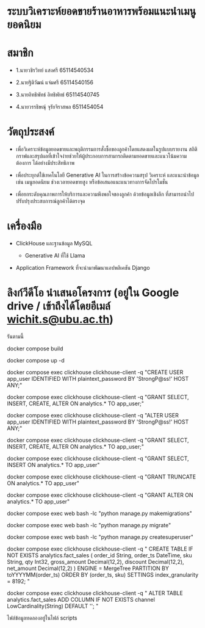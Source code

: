 
 # ระบบวิเคราะห์ยอดขายร้านอาหารพร้อมแนะนำเมนูยอดนิยม
 
  # สมาชิก
  
  - 1.นายวชิรวิทย์ แสงศรี 65114540534
    
  - 2.นายฐิติวัฒน์ แจ่มศรี 65114540156
    
  - 3.นายอิทธิพัทธ์ อิทธิพัทธ์ 65114540745
    
  - 4.นายวรรธิษณุ์ จุรัยจิราสพล 6511454054
    
  # วัตถุประสงค์
  
  - เพื่อวิเคราะห์ข้อมูลยอดขายและพฤติกรรมการสั่งซื้อของลูกค้าโดยแสดงผลในรูปแบบรายงาน สถิติกราฟและสรุปผลที่เข้าใจง่ายช่วยให้ผู้ประกอบการสามารถติดตามยอดขายและแนวโน้มความต้องการ
    ได้อย่างมีประสิทธิภาพ

    
  - เพื่อประยุกต์ใช้เทคโนโลยี Generative AI ในการสร้างข้อความสรุป วิเคราะห์ และแนะนำข้อมูล เช่น เมนูยอดนิยม ช่วงเวลายอดขายสูง หรือข้อเสนอแนะแนวทางการจัดโปรโมชั่น
  - เพื่อยกระดับคุณภาพการให้บริการและความพึงพอใจของลูกค้า ด้วยข้อมูลเชิงลึก ที่สามารถนำไปปรับปรุงประสบการณ์ลูกค้าได้ตรงจุด

   # เครื่องมือ
   
  - ClickHouse และฐานข้อมูล MySQL
    
	- Generative AI ที่ใช้ Llama
    
  - Application Framework ที่จะนำมาพัฒนาแอปพลิเคชัน Django

   # ลิงก์วีดีโอ นำเสนอโครงการ  (อยู่ใน Google drive / เข้าถึงได้โดยอีเมล์ wichit.s@ubu.ac.th)

      
      
รันตามนี้

docker compose build

docker compose up -d

docker compose exec clickhouse clickhouse-client -q "CREATE USER app_user IDENTIFIED WITH plaintext_password BY 'StrongP@ss!' HOST ANY;"

docker compose exec clickhouse clickhouse-client -q "GRANT SELECT, INSERT, CREATE, ALTER ON analytics.* TO app_user;"

docker compose exec clickhouse clickhouse-client -q "ALTER USER app_user IDENTIFIED WITH plaintext_password BY 'StrongP@ss!' HOST ANY;"

docker compose exec clickhouse clickhouse-client -q "GRANT SELECT, INSERT, CREATE, ALTER ON analytics.* TO app_user;"

docker compose exec clickhouse clickhouse-client -q "GRANT SELECT, INSERT ON analytics.* TO app_user"

docker compose exec clickhouse clickhouse-client -q "GRANT TRUNCATE ON analytics.* TO app_user"

docker compose exec clickhouse clickhouse-client -q "GRANT ALTER ON analytics.* TO app_user"

docker compose exec web bash -lc "python manage.py makemigrations"

docker compose exec web bash -lc "python manage.py migrate"

docker compose exec web bash -lc "python manage.py createsuperuser" 

docker compose exec clickhouse clickhouse-client -q "
CREATE TABLE IF NOT EXISTS analytics.fact_sales
(
  order_id String,
  order_ts DateTime,
  sku String,
  qty Int32,
  gross_amount Decimal(12,2),
  discount Decimal(12,2),
  net_amount Decimal(12,2)
)
ENGINE = MergeTree
PARTITION BY toYYYYMM(order_ts)
ORDER BY (order_ts, sku)
SETTINGS index_granularity = 8192;
"

docker compose exec clickhouse clickhouse-client -q "
ALTER TABLE analytics.fact_sales
ADD COLUMN IF NOT EXISTS channel LowCardinality(String) DEFAULT '';
"

ไฟล์ข้อมูลทดลองอยู่ในไฟล์ scripts 
